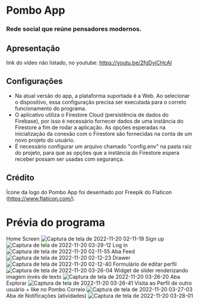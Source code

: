 # Pombo App
### Rede social que reúne pensadores modernos.

## Apresentação
link do vídeo não listado, no youtube: https://youtu.be/2fgDyiCHcAI

## Configurações
- Na atual versão do app, a plataforma suportada é a Web. Ao selecionar o dispositivo, essa configuração precisa ser executada para o correto funcionamento do programa.
- O aplicativo utiliza o Firestore Cloud (persistência de dados do Firebase), por isso é necessário fornecer dados de uma instância do Firestore a fim de rodar a aplicação. As opções esperadas na inicialização da conexão com o Firestore são fornecidas na conta de um novo projeto do usuário.
- É necessário configurar um arquivo chamado "config.env" na pasta raiz do projeto, para que as opções que a instância do Firestore espera receber possam ser usadas com segurança.

## Crédito
Ícone da logo do Pombo App foi desenhado por Freepik do Flaticon (https://www.flaticon.com/).

# Prévia do programa
Home Screen
![Captura de tela de 2022-11-20 02-11-19](https://user-images.githubusercontent.com/78800453/202894883-3378b4e3-2215-4221-8df7-620d0a58afb0.png)
Sign up
![Captura de tela de 2022-11-20 03-29-12](https://user-images.githubusercontent.com/78800453/202894941-cbe6cdc4-4bef-4718-b69a-03f2a77a3b21.png)
Log in
![Captura de tela de 2022-11-20 02-11-55](https://user-images.githubusercontent.com/78800453/202894889-cbeac13b-009c-48cb-931a-b0e2087f77a7.png)
Aba Feed
![Captura de tela de 2022-11-20 02-12-23](https://user-images.githubusercontent.com/78800453/202894891-fe33f1df-84db-44b8-b6e8-2f609635cb9f.png)
Drawer
![Captura de tela de 2022-11-20 02-12-40](https://user-images.githubusercontent.com/78800453/202894899-43147177-e6fb-4602-9fe5-89a1da8ee87b.png)
Formulário de editar perfil
![Captura de tela de 2022-11-20 03-26-04](https://user-images.githubusercontent.com/78800453/202894900-57d83645-37d4-4d30-83c2-d198497e9070.png)
Widget de slider renderizando imagem invés de texto
![Captura de tela de 2022-11-20 03-26-20](https://user-images.githubusercontent.com/78800453/202894925-a99651fc-8616-4d5c-813f-cc1bf475ed38.png)
Aba Explorar
![Captura de tela de 2022-11-20 03-26-41](https://user-images.githubusercontent.com/78800453/202894927-dafa3a1e-89b9-4963-9163-8e7ed113b1a9.png)
Visita ao Perfil de outro usuário + like no Pombo Correio
![Captura de tela de 2022-11-20 03-27-03](https://user-images.githubusercontent.com/78800453/202894932-f5b14550-e5de-418a-9630-1a7e74dbe8e0.png)
Aba de Notificações (atividades)
![Captura de tela de 2022-11-20 03-28-01](https://user-images.githubusercontent.com/78800453/202894935-ad7720d5-25e8-4e02-8712-b7074a02e89a.png)
